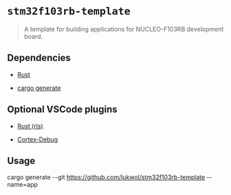 # `stm32f103rb-template`

> A template for building applications for NUCLEO-F103RB development board.

## Dependencies

- [Rust](https://rustup.rs/)

- [cargo generate](https://github.com/ashleygwilliams/cargo-generate)

## Optional VSCode plugins

- [Rust (rls)](https://marketplace.visualstudio.com/items?itemName=rust-lang.rust)

- [Cortex-Debug](https://marketplace.visualstudio.com/items?itemName=marus25.cortex-debug)

## Usage

cargo generate --git https://github.com/lukwol/stm32f103rb-template --name=app
